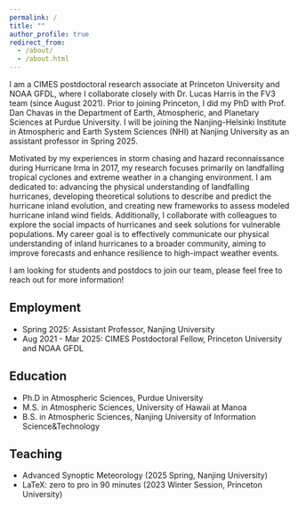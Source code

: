 ```yaml
---
permalink: /
title: ""
author_profile: true
redirect_from: 
  - /about/
  - /about.html
---
```



I am a CIMES postdoctoral research associate at Princeton University and NOAA GFDL, where I collaborate closely with Dr. Lucas Harris in the FV3 team (since August 2021). Prior to joining Princeton, I did my PhD with Prof. Dan Chavas in the Department of Earth, Atmospheric, and Planetary Sciences at Purdue University. I will be joining the Nanjing-Helsinki Institute in Atmospheric and Earth System Sciences (NHI) at Nanjing University as an assistant professor in Spring 2025.

Motivated by my experiences in storm chasing and hazard reconnaissance during Hurricane Irma in 2017, my research focuses primarily on landfalling tropical cyclones and extreme weather in a changing environment. I am dedicated to: advancing the physical understanding of landfalling hurricanes, developing theoretical solutions to describe and predict the hurricane inland evolution, and creating new frameworks to assess modeled hurricane inland wind fields. Additionally, I collaborate with colleagues to explore the social impacts of hurricanes and seek solutions for vulnerable populations. My career goal is to effectively communicate our physical understanding of inland hurricanes to a broader community, aiming to improve forecasts and enhance resilience to high-impact weather events. 

I am looking for students and postdocs to join our team, please feel free to reach out for more information!


Employment
------
* Spring 2025:  Assistant Professor, Nanjing University 
* Aug 2021 - Mar 2025: CIMES Postdoctoral Fellow, Princeton University and NOAA GFDL

Education
------
* Ph.D in Atmospheric Sciences, Purdue University
* M.S. in Atmospheric Sciences, University of Hawaii at Manoa
* B.S. in Atmospheric Sciences, Nanjing University of Information Science&Technology
  
Teaching
------
* Advanced Synoptic Meteorology (2025 Spring, Nanjing University)
* LaTeX: zero to pro in 90 minutes (2023 Winter Session, Princeton University)

